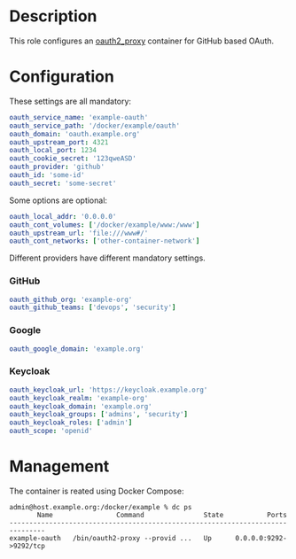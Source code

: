 # Description

This role configures an [oauth2_proxy](https://github.com/pusher/oauth2_proxy) container for GitHub based OAuth.

# Configuration

These settings are all mandatory:
```yaml
oauth_service_name: 'example-oauth'
oauth_service_path: '/docker/example/oauth'
oauth_domain: 'oauth.example.org'
oauth_upstream_port: 4321
oauth_local_port: 1234
oauth_cookie_secret: '123qweASD'
oauth_provider: 'github'
oauth_id: 'some-id'
oauth_secret: 'some-secret'
```
Some options are optional:
```yaml
oauth_local_addr: '0.0.0.0'
oauth_cont_volumes: ['/docker/example/www:/www']
oauth_upstream_url: 'file:///www#/'
oauth_cont_networks: ['other-container-network']
```
Different providers have different mandatory settings.

### GitHub
```yaml
oauth_github_org: 'example-org'
oauth_github_teams: ['devops', 'security']
```
### Google
```yaml
oauth_google_domain: 'example.org'
```
### Keycloak
```yaml
oauth_keycloak_url: 'https://keycloak.example.org'
oauth_keycloak_realm: 'example-org'
oauth_keycloak_domain: 'example.org'
oauth_keycloak_groups: ['admins', 'security']
oauth_keycloak_roles: ['admin']
oauth_scope: 'openid'
```

# Management

The container is reated using Docker Compose:
```
admin@host.example.org:/docker/example % dc ps
       Name                Command               State           Ports         
-------------------------------------------------------------------------------
example-oauth   /bin/oauth2-proxy --provid ...   Up      0.0.0.0:9292->9292/tcp
```
